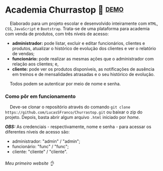 # Academia Churrastop 💪 <sup><sub>[DEMO](https://ecstatic-yalow-19cc37.netlify.app/index.html)</sub></sup>

&nbsp;&nbsp;&nbsp;&nbsp;Elaborado para um projeto escolar e desenvolvido inteiramente com `HTML`, `CSS`, `JavaScript` e `Bootstrap`. Trata-se de uma plataforma para academia com venda de produtos, com três níveis de acesso:
- **administrador:** pode listar, excluir e editar funcionários, clientes e produtos, atualizar o histórico de evolução dos clientes e ver o relatório de vendas;
- **funcionário:** pode realizar as mesmas ações que o administrador com relação aos clientes; e,
- **cliente:** pode ver os produtos disponíveis, as notificações de ausência em treinos e de mensalidades atrasadas e o seu histórico de evolução.

&nbsp;&nbsp;&nbsp;&nbsp;Todos podem se autenticar por meio de nome e senha.

### Como pôr em funcionamento

&nbsp;&nbsp;&nbsp;&nbsp;Deve-se clonar o repositório através do comando `git clone https://github.com/LucasSFranco/Churrastop.git` ou baixar o zip do projeto. Depois, basta abrir algum arquivo `.html` iniciado por _home_.

***OBS:*** As credenciais - respectivamente, nome e senha - para acessar os diferentes níveis de acesso são:
  - administrador: "admin" / "admin";
  - funcionário: "func" / "func";
  - cliente: "cliente" / "cliente".

###### Meu primeiro website 👌
